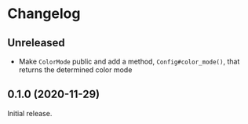 # Changelog

## Unreleased

- Make `ColorMode` public and add a method, `Config#color_mode()`, that returns the determined color mode

## 0.1.0 (2020-11-29)

Initial release.
